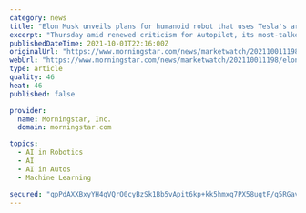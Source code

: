 ```yaml
---
category: news
title: "Elon Musk unveils plans for humanoid robot that uses Tesla's artificial intelligence"
excerpt: "Thursday amid renewed criticism for Autopilot, its most-talked-about AI-based system, as it unveiled its next big project: a humanoid robot. At the company's first AI Day, Chief Executive Elon Musk gave a preview of the Tesla Bot,"
publishedDateTime: 2021-10-01T22:16:00Z
originalUrl: "https://www.morningstar.com/news/marketwatch/202110011198/elon-musk-unveils-plans-for-humanoid-robot-that-uses-teslas-artificial-intelligence"
webUrl: "https://www.morningstar.com/news/marketwatch/202110011198/elon-musk-unveils-plans-for-humanoid-robot-that-uses-teslas-artificial-intelligence"
type: article
quality: 46
heat: 46
published: false

provider:
  name: Morningstar, Inc.
  domain: morningstar.com

topics:
  - AI in Robotics
  - AI
  - AI in Autos
  - Machine Learning

secured: "qpPdAXXBxyYH4gVQrO0cyBzSk1Bb5vApit6kp+kk5hmxq7PX58ugtF/q5RGavO6lCRvqoMRxyAZO9x/UMTrQvsjkocqsZvJIYut4ZfYQHe5DqljU+ZdaOaJpnT+vPfBRp060g+bi6x7y8wJcSQiAVBZYTvtFLv0nNXkluSQp/pBeLMth6XFQq5uH6BndC4R2qKNx8a59MA/64RJm15gvVWCKMSTzq4GEHQbcYKwIXh+4OCfPrGOL0E323z8gFnwR2UY+B8IrqyOM4NbkwTzFDMXyhne7m9GkuTqcdxfAFkGX3+XNQ5hSzUAMUtLtum1sG23Bnd3CLqA/Ww6eqNfz3mWKV9N5P5KpiEfBqcUyqKk=;GbhCMD02zcRyxeghhOOdVQ=="
---
```



